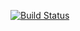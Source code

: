 [![Build Status](https://travis-ci.org/michaelpearson/SWEN-301-KPS.svg?branch=master)](https://travis-ci.org/michaelpearson/SWEN-301-KPS)